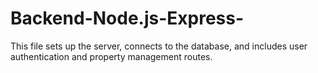 # Backend-Node.js-Express-
This file sets up the server, connects to the database, and includes user authentication and property management routes.
